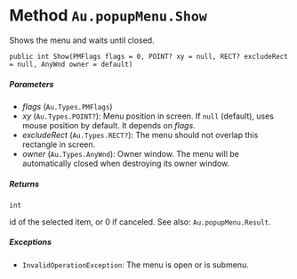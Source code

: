 # Method `Au.popupMenu.Show`

Shows the menu and waits until closed.

```
public int Show(PMFlags flags = 0, POINT? xy = null, RECT? excludeRect = null, AnyWnd owner = default)
```

##### Parameters

- *flags*  (`Au.Types.PMFlags`)
- *xy*  (`Au.Types.POINT?`):
    Menu position in screen. If `null` (default), uses mouse position by default. It depends on *flags*.
- *excludeRect*  (`Au.Types.RECT?`):
    The menu should not overlap this rectangle in screen.
- *owner*  (`Au.Types.AnyWnd`):
    Owner window. The menu will be automatically closed when destroying its owner window.

##### Returns

`int`

id of the selected item, or 0 if canceled. See also: `Au.popupMenu.Result`.

##### Exceptions

- `InvalidOperationException`:
    The menu is open or is submenu.